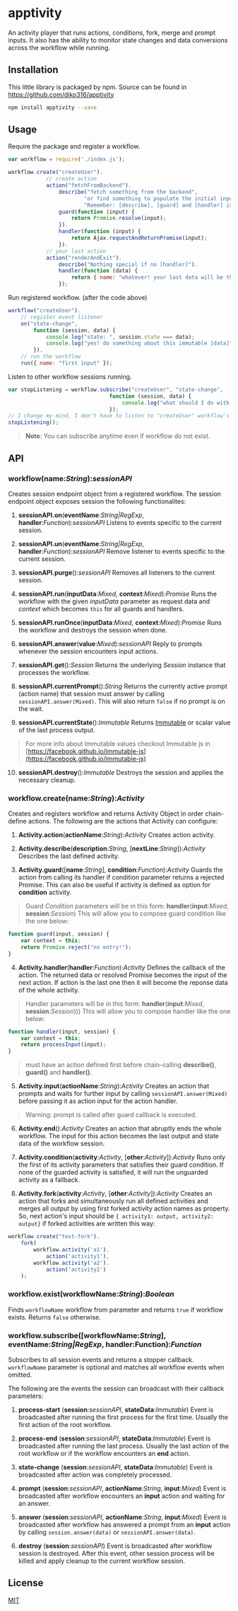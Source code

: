 # apptivity

An activity player that runs actions, conditions, fork, merge and prompt inputs. It also has the ability to monitor state changes and data conversions across the workflow while running.

## Installation

This little library is packaged by npm. Source can be found in https://github.com/diko316/apptivity

```sh
npm install apptivity --save
```

## Usage

Require the package and register a workflow.

```javascript
var workflow = require('./index.js');

workflow.create("createUser").
			// create action
			action("fetchFromBackend").
            	describe("fetch something from the backend",
                		"or find something to populate the initial input data",
                        "Remember: [describe], [guard] and [handler] is optional").
				guard(function (input) {
                	return Promise.resolve(input);
                }).
                handler(function (input) {
                	return Ajax.requestAndReturnPromise(input);
                }).
			// your last action
			action("renderAndExit").
            	describe("Nothing special if no [handler]").
                handler(function (data) {
                	return { name: "whatever! your last data will be this" };
                });

```
Run registered workflow. (after the code above)

```javascript
workflow("createUser").
	// register event listener
	on("state-change",
        function (session, data) {
        	console.log("state: ", session.state === data);
            console.log("yes! do something about this immutable [data]");
        }).
	// run the workflow
    run({ name: "first input" });
```

Listen to other workflow sessions running.

```javascript
var stopListening = workflow.subscribe("createUser", "state-change",
								function (session, data) {
                                	console.log("what should I do with this?");
                                });
// I change my mind, I don't have to listen to "createUser" workflow's  "state-change" events
stopListening();
```
> **Note**: You can subscribe anytime even if workflow do not exist.


## API

### workflow(name:*String*):*sessionAPI*

Creates session endpoint object from a registered workflow. The session endpoint object exposes session the following functionalites:

1. **sessionAPI.on**(**eventName**:*String|RegExp*, **handler**:*Function*):*sessionAPI*
	Listens to events specific to the current session.

2. **sessionAPI.un**(**eventName**:*String|RegExp*, **handler**:*Function*):*sessionAPI*
	Remove listener to events specific to the current session.

3. **sessionAPI.purge**():*sessionAPI*
	Removes all listeners to the current session.

4. **sessionAPI.run**(**inputData**:*Mixed*, **context**:*Mixed*):*Promise*
	Runs the workflow with the given *inputData* parameter as request data and *context* which becomes `this` for all guards and handlers.

5. **sessionAPI.runOnce**(**inputData**:*Mixed*, **context**:*Mixed*):*Promise*
	Runs the workflow and destroys the session when done.

6. **sessionAPI.answer**(**value**:*Mixed*):*sessionAPI*
	Reply to prompts whenever the session encounters input actions.

7. **sessionAPI.get**():*Session*
	Returns the underlying *Session* instance that processes the workflow.

8. **sessionAPI.currentPrompt**():*String*
	Returns the currently active prompt (action name) that session must answer by calling `sessionAPI.answer(Mixed)`. This will also return `false` if no prompt is on the wait.

9. **sessionAPI.currentState**():*Immutable*
	Returns [Immutable](https://facebook.github.io/immutable-js) or scalar value of the last process output.
> For more info about Immutable values checkout Immutable js in [https://facebook.github.io/immutable-js](https://facebook.github.io/immutable-js)

10. **sessionAPI.destroy**():*Immutable*
	Destroys the session and applies the necessary cleanup.

### workflow.create(name:*String*):*Activity*

Creates and registers workflow and returns Activity Object in order chain-define actions. The following are the actions that Activity can configure:

1. **Activity.action**(**actionName**:*String*):*Activity*
	Creates action activity.

2. **Activity.describe**(**description**:*String*, [**nextLine**:*String*]):*Activity*
	Describes the last defined activity.

3. **Activity.guard**([**name**:*String*], **condition**:*Function*):*Activity*
	Guards the action from calling its handler if condition parameter returns a rejected Promise. This can also be useful if activity is defined as option for **condition** activity.
>	Guard *Condition* parameters will be in this form: **handler**(**input**:*Mixed*, **session**:*Session*)
>	This will allow you to compose guard condition like the one below:
```javascript
function guard(input, session) {
	var context = this;
    return Promise.reject("no entry!");
}
```

4. **Activity.handler**(**handler**:*Function*):*Activity*
	Defines the callback of the action. The returned data or resolved Promise becomes the input of the next action. If action is the last one then it will become the reponse data of the whole activity.
>	Handler parameters will be in this form: **handler**(**input**:*Mixed*, **session**:*Session*)))
>	This will allow you to compose handler like the one below:
>
```javascript
function handler(input, session) {
	var context = this;
    return processInput(input);
}
```
> must have an action defined first before chain-calling **describe()**, **guard()** and **handler()**.

5. **Activity.input**(**actionName**:*String*):*Activity*
	Creates an action that prompts and waits for further input by calling `sessionAPI.answer(Mixed)` before passing it as action input for the action handler.
> Warning: prompt is called after guard callback is executed.

6. **Activity.end**():*Activity*
	Creates an action that abruptly ends the whole workflow. The input for this action becomes the last output and state data of the workflow session.

7. **Activity.condition**(**activity**:*Activity*, [**other**:*Activity*]):*Activity*
	Runs only the first of its activity parameters that satisfies their guard condition. If none of the guarded activity is satisfied, it will run the unguarded activity as a fallback.

8. **Activity.fork**(**activity**:*Activity*, [**other**:*Activity*]):*Activity*
	Creates an action that forks and simultaneously run all defined activities and merges all output by using first forked activity action names as property. So, next action's input should be `{ activity1: output, activity2: output}` if forked activities are written this way:
```javascript
workflow.create("test-fork").
	fork(
		workflow.activity('a1').
        	action('activity1'),
        workflow.activity('a2').
        	action('activity2')
	);
```

### workflow.exist(workflowName:*String*):*Boolean*
Finds `workflowName` workflow from parameter and returns `true` if workflow exists. Returns `false` otherwise.

### workflow.subscribe([workflowName:*String*], eventName:*String|RegExp*, handler:Function):*Function*

Subscribes to all session events and returns a stopper callback. `workflowName` parameter is optional and matches all workflow events when omitted.

The following are the events the session can broadcast with their callback parameters:

1. **process-start** (**session**:*sessionAPI*, **stateData**:*Immutable*)
	Event is broadcasted after running the first process for the first time. Usually the first action of the root workflow.

2. **process-end** (**session**:*sessionAPI*, **stateData**:*Immutable*)
	Event is broadcasted after running the last process. Usually the last action of the root workflow or if the workflow encounters an **end** action.

3. **state-change** (**session**:*sessionAPI*, **stateData**:*Immutable*)
	Event is broadcasted after action was completely processed.

4. **prompt** (**session**:*sessionAPI*, **actionName**:*String*, **input**:*Mixed*)
	Event is broadcasted after workflow encounters an **input** action and waiting for an answer.

5. **answer** (**session**:*sessionAPI*, **actionName**:*String*, **input**:*Mixed*)
	Event is broadcasted after workflow has answered a prompt from an **input** action by calling `session.answer(data)` or `sessionAPI.answer(data)`.

5. **destroy** (**session**:*sessionAPI*)
	Event is broadcasted after workflow session is destroyed. After this event, other session process will be killed and apply cleanup to the current workflow session.

## License

[MIT](https://opensource.org/licenses/MIT)

